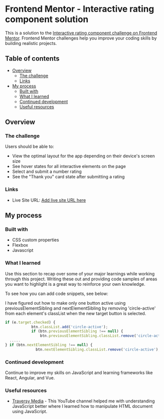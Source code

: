 # Frontend Mentor - Interactive rating component solution

This is a solution to the [Interactive rating component challenge on Frontend Mentor](https://www.frontendmentor.io/challenges/interactive-rating-component-koxpeBUmI). Frontend Mentor challenges help you improve your coding skills by building realistic projects. 

## Table of contents

- [Overview](#overview)
  - [The challenge](#the-challenge)
  - [Links](#links)
- [My process](#my-process)
  - [Built with](#built-with)
  - [What I learned](#what-i-learned)
  - [Continued development](#continued-development)
  - [Useful resources](#useful-resources)

## Overview

### The challenge

Users should be able to:

- View the optimal layout for the app depending on their device's screen size
- See hover states for all interactive elements on the page
- Select and submit a number rating
- See the "Thank you" card state after submitting a rating

### Links

- Live Site URL: [Add live site URL here](https://roarke94.github.io/interactive-rating-component/)

## My process

### Built with

- CSS custom properties
- Flexbox
- Javascript


### What I learned

Use this section to recap over some of your major learnings while working through this project. Writing these out and providing code samples of areas you want to highlight is a great way to reinforce your own knowledge.

To see how you can add code snippets, see below:

I have figured out how to make only one button active using previousElementSibling and nextElementSibling by removing 'circle-active' from each element's classList when the new target button is selected.
```js
if (e.target.checked) {
            btn.classList.add('circle-active');
            if (btn.previousElementSibling !== null) {
                btn.previousElementSibling.classList.remove('circle-active');
  .....
} if (btn.nextElementSibling !== null) {
              btn.nextElementSibling.classList.remove('circle-active');
```


### Continued development

Continue to improve my skills on JavaScript and learning frameworks like React, Angular, and Vue.

### Useful resources

- [Traversy Media](https://www.youtube.com/channel/UC29ju8bIPH5as8OGnQzwJyA) - This YouTube channel helped me with understanding JavaScript better where I learned how to manipulate HTML document using JavaScript.
